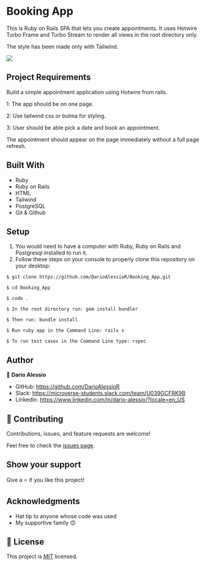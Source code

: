 # Booking App

This is Ruby on Rails SPA that lets you create appointments. It uses
Hotwire Turbo Frame and Turbo Stream to render all views in the root directory only.

The style has been made only with Tailwind.

![](/Booking_App/app/assets/images/pic1.png)

## Project Requirements

Build a simple appointment application using Hotwire from rails.

 1: The app should be on one page. 
 
 2: Use tailwind css or bulma for styling. 
 
 3: User should be able pick a date and book an appointment. 
 
 The appointment should appear on the page immediately without a full page refresh. 

## Built With

- Ruby
- Ruby on Rails
- HTML
- Tailwind
- PostgreSQL
- Git & Github

## Setup

1. You would need to have a computer with Ruby, Ruby on Rails and Postgresql installed to run it.
2. Follow these steps on your console to properly clone this repository on your desktop:

```
$ git clone https://github.com/DarioAlessioR/Booking_App.git

$ cd Booking_App

$ code .

$ In the root directory run: gem install bundler

$ Then run: bundle install

$ Run ruby app in the Command Line: rails s

$ To run test cases in the Command Line type: rspec
```

## Author

👤 **Dario Alessio**

- GitHub: https://github.com/DarioAlessioR
- Slack: https://microverse-students.slack.com/team/U039GCFRK9B
- LinkedIn: https://www.linkedin.com/in/dario-alessio/?locale=en_US

## 🤝 Contributing

Contributions, issues, and feature requests are welcome!

Feel free to check the [issues page](../../issues/).

## Show your support

Give a ⭐️ if you like this project!

## Acknowledgments

- Hat tip to anyone whose code was used
- My supportive family 😊

## 📝 License

This project is [MIT](./LICENSE.md) licensed.